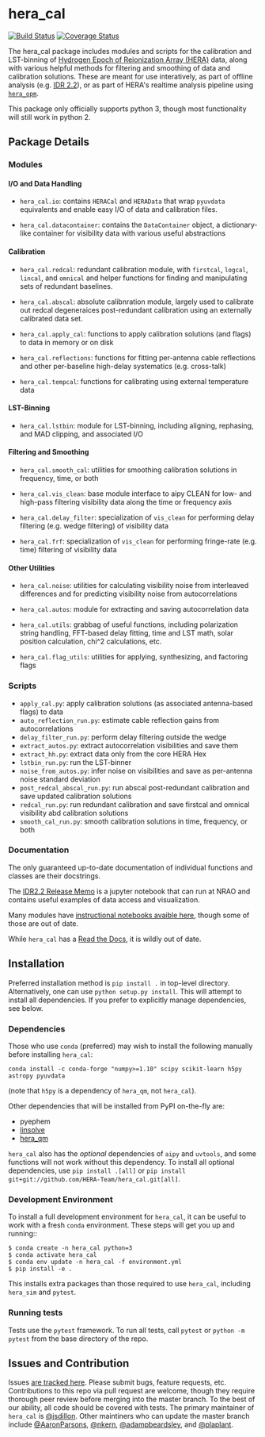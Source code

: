 # hera_cal

[![Build Status](https://travis-ci.org/HERA-Team/hera_cal.svg?branch=master)](https://travis-ci.org/HERA-Team/hera_cal)
[![Coverage Status](https://coveralls.io/repos/github/HERA-Team/hera_cal/badge.svg?branch=master)](https://coveralls.io/github/HERA-Team/hera_cal?branch=master)

The hera_cal package includes modules and scripts for the calibration and LST-binning of [Hydrogen Epoch of Reionization Array (HERA)](http://reionization.org/) data, along with various helpful methods for filtering and smoothing of data and calibration solutions. These are meant for use interatively, as part of offline analysis (e.g. [IDR 2.2](http://reionization.org/manual_uploads/HERA069_IDR2.2_Memo_v2.html)), or as part of HERA's realtime analysis pipeline using [`hera_opm`](https://github.com/HERA-Team/hera_opm/). 

This package only officially supports python 3, though most functionality will still work in python 2.

## Package Details

### Modules


#### I/O and Data Handling

* `hera_cal.io`: contains `HERACal` and `HERAData` that wrap `pyuvdata` equivalents and enable easy I/O of data and calibration files.

* `hera_cal.datacontainer`: contains the `DataContainer` object, a dictionary-like container for visibility data with various useful abstractions

#### Calibration

* `hera_cal.redcal`: redundant calibration module, with `firstcal`, `logcal`, `lincal`, and `omnical` and helper functions for finding and manipulating sets of redundant baselines.

* `hera_cal.abscal`: absolute calibnration module, largely used to calibrate out redcal degeneraices post-redundant calibration using an externally calibrated data set. 

* `hera_cal.apply_cal`: functions to apply calibration solutions (and flags) to data in memory or on disk

* `hera_cal.reflections`: functions for fitting per-antenna cable reflections and other per-baseline high-delay systematics (e.g. cross-talk)

* `hera_cal.tempcal`: functions for calibrating using external temperature data


#### LST-Binning

* `hera_cal.lstbin`: module for LST-binning, including aligning, rephasing, and MAD clipping, and associated I/O


#### Filtering and Smoothing

* `hera_cal.smooth_cal`: utilities for smoothing calibration solutions in frequency, time, or both

* `hera_cal.vis_clean`: base module interface to aipy CLEAN for low- and high-pass filtering visibility data along the time or frequency axis

* `hera_cal.delay_filter`: specialization of `vis_clean` for performing delay filtering (e.g. wedge filtering) of visibility data

* `hera_cal.frf`: specialization of `vis_clean` for performing fringe-rate (e.g. time) filtering of visibility data

#### Other Utilities

* `hera_cal.noise`: utilities for calculating visibility noise from interleaved differences and for predicting visibility noise from autocorrelations

* `hera_cal.autos`: module for extracting and saving autocorrelation data

* `hera_cal.utils`: grabbag of useful functions, including polarization string handling, FFT-based delay fitting, time and LST math, solar position calculation, chi^2 calculations, etc.

* `hera_cal.flag_utils`: utilities for applying, synthesizing, and factoring flags


### Scripts


* `apply_cal.py`: apply calibration solutions (as associated antenna-based flags) to data
* `auto_reflection_run.py`: estimate cable reflection gains from autocorrelations
* `delay_filter_run.py`: perform delay filtering outside the wedge
* `extract_autos.py`: extract autocorrelation visibilities and save them 
* `extract_hh.py`: extract data only from the core HERA Hex
* `lstbin_run.py`: run the LST-binner
* `noise_from_autos.py`: infer noise on visibilities and save as per-antenna noise standard deviation
* `post_redcal_abscal_run.py`: run abscal post-redundant calibration and save updated calibration solutions
* `redcal_run.py`: run redundant calibration and save firstcal and omnical visibility abd calibration solutions
* `smooth_cal_run.py`: smooth calibration solutions in time, frequency, or both

### Documentation

The only guaranteed up-to-date documentation of individual functions and classes are their docstrings. 

The [IDR2.2 Release Memo](https://github.com/HERA-Team/hera_sandbox/blob/master/jsd/IDR2_2/IDR2.2_Memo.ipynb) is a jupyter notebook that can run at NRAO and contains useful examples of data access and visualization.

Many modules have [instructional notebooks avaible here](../tree/master/scripts/notebooks), though some of those are out of date.

While `hera_cal` has a [Read the Docs](http://hera_cal.readthedocs.io/en/latest/), it is wildly out of date. 


## Installation
Preferred installation method is `pip install .` in top-level directory. Alternatively,
one can use `python setup.py install`. This will attempt to install all dependencies.
If you prefer to explicitly manage dependencies, see below.

### Dependencies
Those who use `conda` (preferred) may wish to install the following manually before 
installing `hera_cal`:

`conda install -c conda-forge "numpy>=1.10" scipy scikit-learn h5py astropy pyuvdata`

(note that `h5py` is a dependency of `hera_qm`, not `hera_cal`).

Other dependencies that will be installed from PyPI on-the-fly are:
* pyephem
* [linsolve](https://github.com/HERA-Team/linsolve)
* [hera_qm](https://github.com/HERA-Team/hera_qm)

`hera_cal` also has the _optional_ dependencies of `aipy` and `uvtools`, and some 
functions will not work without this dependency. To install all optional dependencies, use
`pip install .[all]` or `pip install git+git://github.com/HERA-Team/hera_cal.git[all]`.

### Development Environment
To install a full development environment for `hera_cal`, it can be useful to work with
a fresh `conda` environment. These steps will get you up and running::

    $ conda create -n hera_cal python=3
    $ conda activate hera_cal
    $ conda env update -n hera_cal -f environment.yml
    $ pip install -e . 

This installs extra packages than those required to use `hera_cal`, including `hera_sim`
and `pytest`.

### Running tests
Tests use the `pytest` framework. To run all tests, call `pytest` or
`python -m pytest` from the base directory of the repo.

## Issues and Contribution 

Issues [are tracked here](https://github.com/HERA-Team/hera_cal/issues). Please submit bugs, feature requests, etc. Contributions to this repo via pull request are welcome, though they require thorough peer review before merging into the master branch. To the best of our ability, all code should be covered with tests. The primary maintainer of `hera_cal` is [@jsdillon](https://github.com/jsdillon). Other maintiners who can update the master branch include [@AaronParsons](https://github.com/AaronParsons), [@nkern](https://github.com/nkern), [@adampbeardsley](https://github.com/adampbeardsley), and [@plaplant](https://github.com/plaplant).